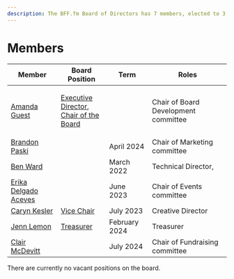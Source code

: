 ```yaml
---
description: The BFF.fm Board of Directors has 7 members, elected to 3 year terms.
---
```


# Members

| Member                                                 | Board Position                                                                                                          | Term          | Roles                                |
| ------------------------------------------------------ | ----------------------------------------------------------------------------------------------------------------------- | ------------- | ------------------------------------ |
| [Amanda Guest](people/amanda-guest.md)                 | <p><a href="roles/executive-director.md">Executive Director</a>,<br><a href="roles/chair.md">Chair of the Board</a></p> |               | Chair of Board Development committee |
| [Brandon Paski](people/brandon-paski.md)               |                                                                                                                         | April 2024    | Chair of Marketing committee         |
| [Ben Ward](people/ben-ward.md)                         |                                                                                                                         | March 2022    | Technical Director,                  |
| [Erika Delgado Aceves](people/erika-delgado-aceves.md) |                                                                                                                         | June 2023     | Chair of Events committee            |
| [Caryn Kesler](people/caryn-kesler.md)                 | [Vice Chair](roles/vice-chair.md)                                                                                       | July 2023     | Creative Director                    |
| [Jenn Lemon](people/jenn-lemon.md)                     | [Treasurer](roles/treasurer.md)                                                                                         | February 2024 | Treasurer                            |
| [Clair McDevitt](people/clair-mcdevitt.md)             |                                                                                                                         | July 2024     | Chair of Fundraising committee       |

There are currently no vacant positions on the board.

